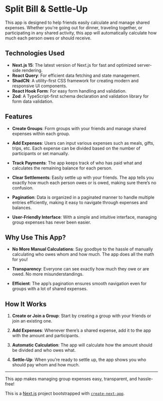 # Split Bill & Settle-Up

This app is designed to help friends easily calculate and manage shared expenses. Whether you're going out for dinner, traveling together, or participating in any shared activity, this app will automatically calculate how much each person owes or should receive.

## Technologies Used

- **Next.js 15**: The latest version of Next.js for fast and optimized server-side rendering.
- **React Query**: For efficient data fetching and state management.
- **ShadCN**: A utility-first CSS framework for creating modern and responsive UI components.
- **React Hook Form**: For easy form handling and validation.
- **Zod**: A TypeScript-first schema declaration and validation library for form data validation.

## Features

- **Create Groups**: Form groups with your friends and manage shared expenses within each group.
- **Add Expenses**: Users can input various expenses such as meals, gifts, trips, etc. Each expense can be divided based on the number of participants or set manually.

- **Track Payments**: The app keeps track of who has paid what and calculates the remaining balance for each person.

- **Clear Settlements**: Easily settle up with your friends. The app tells you exactly how much each person owes or is owed, making sure there’s no confusion.

- **Pagination**: Data is organized in a paginated manner to handle multiple entries efficiently, making it easy to navigate through expenses and balances.

- **User-Friendly Interface**: With a simple and intuitive interface, managing group expenses has never been easier.

## Why Use This App?

- **No More Manual Calculations**: Say goodbye to the hassle of manually calculating who owes whom and how much. The app does all the math for you!

- **Transparency**: Everyone can see exactly how much they owe or are owed. No more misunderstandings.

- **Efficient**: The app’s pagination ensures smooth navigation even for groups with a lot of shared expenses.

## How It Works

1. **Create or Join a Group**: Start by creating a group with your friends or join an existing one.

2. **Add Expenses**: Whenever there’s a shared expense, add it to the app with the amount and participants.

3. **Automatic Calculation**: The app will calculate how the amount should be divided and who owes what.

4. **Settle-Up**: When you’re ready to settle up, the app shows you who should pay whom and how much.

---

This app makes managing group expenses easy, transparent, and hassle-free!

This is a [Next.js](https://nextjs.org) project bootstrapped with [`create-next-app`](https://nextjs.org/docs/app/api-reference/cli/create-next-app).
